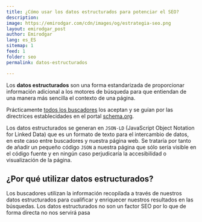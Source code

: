 ```yaml
---
title: ¿Cómo usar los datos estructurados para potenciar el SEO?
description: 
image: https://emirodgar.com/cdn/images/og/estrategia-seo.png
layout: emirodgar_post
author: Emirodgar
lang: es_ES
sitemap: 1
feed: 1
folder: seo
permalink: datos-estructurados

--- 
```


Los **datos estructurados** son una forma estandarizada de proporcionar información adicional a los motores de búsqueda para que entiendan de una manera más sencilla el contexto de una página.

Prácticamente [todos los buscadores](https://emirodgar.com/google-vs-buscadores) los aceptan y se guían por las directrices establecidades en el portal [schema.org](https://schema.org/).

Los datos estructurados se generan en `JSON-LD` (JavaScript Object Notation for Linked Data) que es un formato de texto para el intercambio de datos, en este caso entre buscadores y nuestra página web. Se trataría por tanto de añadir un pequeño código `JSON` a nuestra página que sólo sería visible en el código fuente y en ningún caso perjudicaría la accesibilidad o visualización de la página.

## ¿Por qué utilizar datos estructurados?

Los buscadores utilizan la información recopilada a través de nuestros datos estructurados para cualificar y enriquecer nuestros resultados en las búsquedas. Los datos estructurados no son un factor SEO por lo que de forma directa no nos servirá pasa





<!--stackedit_data:
eyJoaXN0b3J5IjpbLTk3ODU4MDI1N119
-->